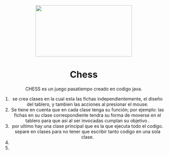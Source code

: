 
<div id="jol" align="center">
<img src="https://i.gifer.com/origin/dd/dde3df5b5ffbd3b3cde0715f2854b2ec.gif" height="160" width="300"
</div>

# Chess
CHESS es un juego  pasatiempo  creado en codigo java.
1) se crea  clases  en la cual esta las fichas  independientemente,  el diseño del tablero,  y tambien las acciones al presionar el mouse.
2)  Se tiene en cuenta que en cada clase tenga  su función; por ejemplo:  las fichas en su clase correspondiente tendra su forma de moverse en el tablero para que asi al ser invocadas cumplan su objetivo .
3) por ultimo hay una clase principal que es la que ejecuta  todo el codigo. separe en clases para no tener que escribir tanto codigo en una sola clase.
4) 
5)
